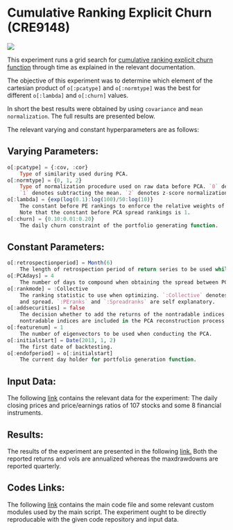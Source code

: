 # Cumulative Ranking Explicit Churn (CRE9148)

![](https://img.shields.io/badge/Date-11%2F12%2F2018-blue.svg)

This experiment runs a grid search for [cumulative ranking explicit churn function](https://github.com/ahmetumutdurmus/kareexperiments/blob/master/docs/src/The%20Experiment%20Log.md#cumulative-ranking-explicit-churn-cre) through time as explained in the relevant documentation. 

The objective of this experiment was to determine which element of the cartesian product of `o[:pcatype]` and `o[:normtype]` was the best for different `o[:lambda]` and `o[:churn]` values. 

In short the best results were obtained by using `covariance` and `mean normalization`. The full results are presented below. 

The relevant varying and constant hyperparameters are as follows:

## Varying Parameters:

```julia
o[:pcatype] = {:cov, :cor}
    Type of similarity used during PCA.
o[:normtype] = {0, 1, 2} 
    Type of normalization procedure used on raw data before PCA. `0` denotes no normalization. 
    `1` denotes subtracting the mean. `2` denotes z-score normalization. 
o[:lambda] = {exp(log(0.1):log(100)/50:log(10)}
    The constant before PE rankings to enforce the relative weights of PCA spread and PE rankings. 
    Note that the constant before PCA spread rankings is 1. 
o[:churn] = {0.10:0.01:0.20}
    The daily churn constraint of the portfolio generating function.
```

## Constant Parameters:

```julia
o[:retrospectionperiod] = Month(6) 
    The length of retrospection period of return series to be used while doing PCA.
o[:PCAdays] = 4 
    The number of days to compound when obtaining the spread between PCA reconstruction and market returns.
o[:rankmode] = :Collective 
    The ranking statistic to use when optimizing. `:Collective` denotes the statistic obtained by using both PE
    and spread. `:PEranks` and `:Spreadranks` are self explanatory.
o[:addsecurities] = false 
    The decision whether to add the returns of the nontradable indices to the PCA analysis. If true, the 
    nontradable indices are included in the PCA reconstruction process but are disregarded during trading.
o[:featurenum] = 1 
    The number of eigenvectors to be used when conducting the PCA.  
o[:initialstart] = Date(2013, 1, 2)
    The first date of backtesting.
o[:endofperiod] = o[:initialstart]
    The current day holder for portfolio generation function. 
```

## Input Data:

The following [link](https://docs.google.com/spreadsheets/d/17KRBtCGKO4aQNd_eMO--WkLCO3-u_kCKedVwfr26uT0/edit?usp=sharing) contains the relevant data for the experiment: The daily closing prices and price/earnings ratios of 107 stocks and some 8 financial instruments. 

## Results: 

The results of the experiment are presented in the following [link.](https://docs.google.com/spreadsheets/d/1xAcE-vjqwsU26dImUahlMEpNM8fnMKH7oN798a9fkMA/edit?usp=sharing) Both the reported returns and vols are annualized whereas the maxdrawdowns are reported quarterly.

## Codes Links:

The following [link](https://github.com/ahmetumutdurmus/kareexperiments/tree/master/src/CRE9148) contains the main code file and some relevant custom modules used by the main script. The experiment ought to be directly reproducable with the given code repository and input data. 
